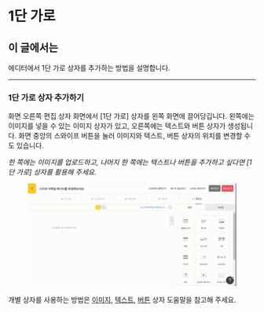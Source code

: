 # 1단 가로

## 이 글에서는

에디터에서 1단 가로 상자를 추가하는 방법을 설명합니다.&#x20;

***

### 1단 가로 상자 추가하기

화면 오른쪽 편집 상자 화면에서 \[1단 가로] 상자를 왼쪽 화면에 끌어당깁니다. 왼쪽에는 이미지를 넣을 수 있는 이미지 상자가 있고, 오른쪽에는 텍스트와 버튼 상자가 생성됩니다. 화면 중앙의 스와이프 버튼을 눌러 이미지와 텍스트, 버튼 상자의 위치를 변경할 수도 있습니다.

_한 쪽에는 이미지를 업로드하고, 나머지 한 쪽에는 텍스트나 버튼을 추가하고 싶다면 \[1단 가로] 상자를 활용해 주세요._

<figure><img src="../../../.gitbook/assets/screencast-stibee.com-2024.04.22-13_19_38.gif" alt=""><figcaption></figcaption></figure>



개별 상자를 사용하는 방법은 [이미지](image.md), [텍스트](text.md), [버튼](button.md) 상자 도움말을 참고해 주세요.
